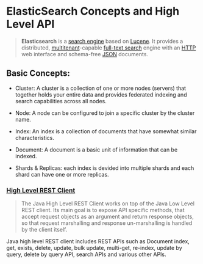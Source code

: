 # ElasticSearch Concepts and High Level API

> **Elasticsearch** is a [search engine](https://en.wikipedia.org/wiki/Search_engine_(computing)) based on [Lucene](https://en.wikipedia.org/wiki/Lucene). It provides a distributed, [multitenant](https://en.wikipedia.org/wiki/Multitenancy)-capable [full-text search](https://en.wikipedia.org/wiki/Full-text_search) engine with an [HTTP](https://en.wikipedia.org/wiki/HTTP) web interface and schema-free [JSON](https://en.wikipedia.org/wiki/JSON) documents.

## Basic Concepts:

- Cluster: A cluster is a collection of one or more nodes (servers) that together holds your entire data and provides federated indexing and search capabilities across all nodes.
- Node: A node can be configured to join a specific cluster by the cluster name.
- Index: An index is a collection of documents that have somewhat similar characteristics.

- Document: A document is a basic unit of information that can be indexed. 

- Shards & Replicas: each index is devided into multiple shards and each shard can have one or more replicas.

### [High Level REST Client](https://www.elastic.co/guide/en/elasticsearch/client/java-rest/master/java-rest-high.html)

> The Java High Level REST Client works on top of the Java Low Level REST client. Its main goal is to expose API specific methods, that accept request objects as an argument and return response objects, so that request marshalling and response un-marshalling is handled by the client itself.

Java high level REST client includes REST APIs such as Document index, get, exists, delete, update, bulk update, multi-get, re-index, update by query, delete by query API, search APIs and various other APIs.

